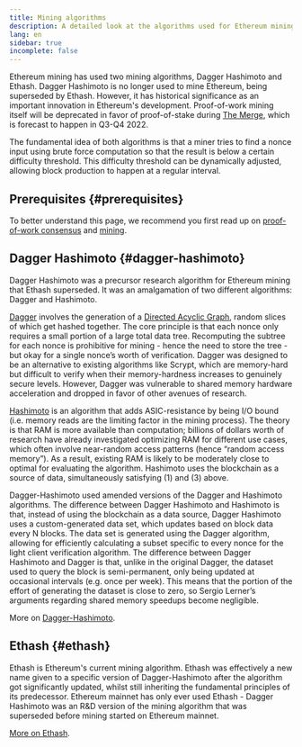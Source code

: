 ```yaml
---
title: Mining algorithms
description: A detailed look at the algorithms used for Ethereum mining.
lang: en
sidebar: true
incomplete: false
---
```


Ethereum mining has used two mining algorithms, Dagger Hashimoto and Ethash. Dagger Hashimoto is no longer used to mine Ethereum, being superseded by Ethash. However, it has historical significance as an important innovation in Ethereum's development. Proof-of-work mining itself will be deprecated in favor of proof-of-stake during [The Merge](/merge/), which is forecast to happen in Q3-Q4 2022. 

The fundamental idea of both algorithms is that a miner tries to find a nonce input using brute force computation so that the result is below a certain difficulty threshold. This difficulty threshold can be dynamically adjusted, allowing block production to happen at a regular interval.

## Prerequisites {#prerequisites}

To better understand this page, we recommend you first read up on [proof-of-work consensus](/pow) and [mining](/mining).

## Dagger Hashimoto {#dagger-hashimoto}

Dagger Hashimoto was a precursor research algorithm for Ethereum mining that Ethash superseded. It was an amalgamation of two different algorithms: Dagger and Hashimoto.

[Dagger](http://www.hashcash.org/papers/dagger.html) involves the generation of a [Directed Acyclic Graph](https://en.wikipedia.org/wiki/Directed_acyclic_graph), random slices of which get hashed together. The core principle is that each nonce only requires a small portion of a large total data tree. Recomputing the subtree for each nonce is prohibitive for mining - hence the need to store the tree - but okay for a single nonce’s worth of verification. Dagger was designed to be an alternative to existing algorithms like Scrypt, which are memory-hard but difficult to verify when their memory-hardness increases to genuinely secure levels. However, Dagger was vulnerable to shared memory hardware acceleration and dropped in favor of other avenues of research.

[Hashimoto](http://diyhpl.us/%7Ebryan/papers2/bitcoin/meh/hashimoto.pdf) is an algorithm that adds ASIC-resistance by being I/O bound (i.e. memory reads are the limiting factor in the mining process). The theory is that RAM is more available than computation; billions of dollars worth of research have already investigated optimizing RAM for different use cases, which often involve near-random access patterns (hence “random access memory”). As a result, existing RAM is likely to be moderately close to optimal for evaluating the algorithm. Hashimoto uses the blockchain as a source of data, simultaneously satisfying (1) and (3) above.

Dagger-Hashimoto used amended versions of the Dagger and Hashimoto algorithms. The difference between Dagger Hashimoto and Hashimoto is that, instead of using the blockchain as a data source, Dagger Hashimoto uses a custom-generated data set, which updates based on block data every N blocks. The data set is generated using the Dagger algorithm, allowing for efficiently calculating a subset specific to every nonce for the light client verification algorithm. The difference between Dagger Hashimoto and Dagger is that, unlike in the original Dagger, the dataset used to query the block is semi-permanent, only being updated at occasional intervals (e.g. once per week). This means that the portion of the effort of generating the dataset is close to zero, so Sergio Lerner’s arguments regarding shared memory speedups become negligible.

More on [Dagger-Hashimoto](/developers/docs/consensus-mechanisms/pow/mining-algorithms/dagger-hashimoto).

## Ethash {#ethash}

Ethash is Ethereum's current mining algorithm. Ethash was effectively a new name given to a specific version of Dagger-Hashimoto after the algorithm got significantly updated, whilst still inheriting the fundamental principles of its predecessor. Ethereum mainnet has only ever used Ethash - Dagger Hashimoto was an R&D version of the mining algorithm that was superseded before mining started on Ethereum mainnet.

[More on Ethash](/developers/docs/consensus-mechanisms/pow/mining-algorithms/ethash).
